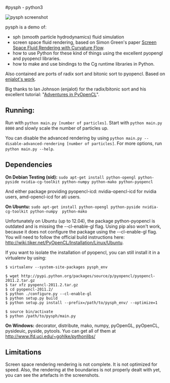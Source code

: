 #pysph - python3

![pysph screenshot](https://github.com/benma/pysph/raw/master/screenshots/concat.png)

pysph is a demo of:

* sph (smooth particle hydrodynamics) fluid simulation
* screen space fluid rendering, based on Simon Green's paper [Screen Space Fluid Rendering with Curvature Flow](http://www.cs.rug.nl/~roe/publications/fluidcurvature.pdf).
* how to use Python for these kind of things using the excellent pyopengl and pyopencl libraries.
* how to make and use bindings to the Cg runtime libraries in Python.

Also contained are ports of radix sort and bitonic sort to pyopencl. Based on [enjalot's work](https://github.com/enjalot/adventures_in_opencl/tree/master/experiments). 

Big thanks to Ian Johnson (enjalot) for the radix/bitonic sort and his excellent tutorial: "[Adventures in PyOpenCL](http://enja.org/2011/02/22/adventures-in-pyopencl-part-1-getting-started-with-python/)".

## Running:

Run with `python main.py [number of particles]`. Start with `python main.py 8000` and slowly scale the number of particles up.

You can disable the advanced rendering by using `python main.py --disable-advanced-rendering [number of particles]`.
For more options, run `python main.py --help`.

## Dependencies

**On Debian Testing (sid):**
`sudo apt-get install python-opengl python-pyside nvidia-cg-toolkit python-numpy python-mako python-pyopencl`

And either package providing pyopencl-icd: nvidia-opencl-icd for nvidia users, amd-opencl-icd for ati users.

**On Ubuntu:**
`sudo apt-get install python-opengl python-pyside nvidia-cg-toolkit python-numpy  python-mako`

Unfortunately on Ubuntu (up to 12.04), the package python-pyopencl is outdated and is missing the --cl-enable-gl flag.
Using pip also won't work, because it does not configure the package using the --cl-enable-gl flag. 
You will need to follow the official build instructions here: http://wiki.tiker.net/PyOpenCL/Installation/Linux/Ubuntu.

If you want to isolate the installation of pyopencl, you can still install it in a virtualenv by using:

```
$ virtualenv --system-site-packages pysph_env

$ wget http://pypi.python.org/packages/source/p/pyopencl/pyopencl-2011.2.tar.gz
$ tar xfz pyopencl-2011.2.tar.gz
$ cd pyopencl-2011.2/
$ python ./configure.py --cl-enable-gl
$ python setup.py build
$ python setup.py install --prefix=/path/to/pysph_env/ --optimize=1 

$ source bin/activate
$ python /path/to/pysph/main.py
```

**On Windows:**
decorator, distribute, mako, numpy, pyOpenGL, pyOpenCL, pysideuic, pyside, pytools.
Yuo can get all of them at http://www.lfd.uci.edu/~gohlke/pythonlibs/ 

## Limitations

Screen space rendering rendering is not complete. It is not optimized for speed. 
Also, the rendering at the boundaries is not properly dealt with yet, you can see the artefacts in the screenshots.